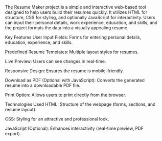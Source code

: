 The Resume Maker project is a simple and interactive web-based tool designed to help users build their resumes quickly. It utilizes HTML for structure, CSS for styling, and optionally JavaScript for interactivity. Users can input their personal details, work experience, education, and skills, and the project formats the data into a visually appealing resume.

Key Features
User Input Fields: Forms for entering personal details, education, experience, and skills.

Predefined Resume Templates: Multiple layout styles for resumes.

Live Preview: Users can see changes in real-time.

Responsive Design: Ensures the resume is mobile-friendly.

Download as PDF (Optional with JavaScript): Converts the generated resume into a downloadable PDF file.

Print Option: Allows users to print directly from the browser.

Technologies Used
HTML: Structure of the webpage (forms, sections, and resume layout).

CSS: Styling for an attractive and professional look.

JavaScript (Optional): Enhances interactivity (real-time preview, PDF export).
